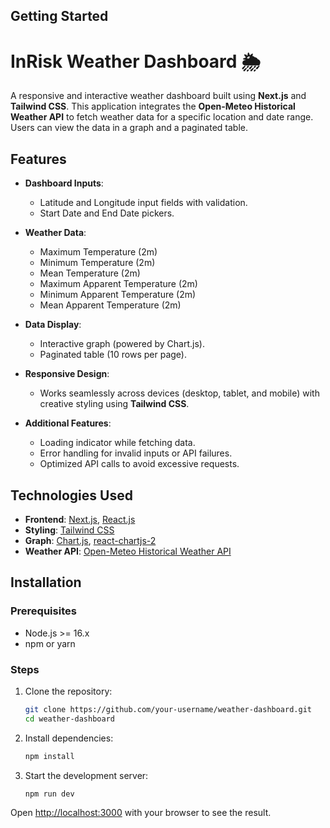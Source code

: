 ## Getting Started


# InRisk Weather Dashboard 🌦️

A responsive and interactive weather dashboard built using **Next.js** and **Tailwind CSS**. This application integrates the **Open-Meteo Historical Weather API** to fetch weather data for a specific location and date range. Users can view the data in a graph and a paginated table.

## Features

- **Dashboard Inputs**:
  - Latitude and Longitude input fields with validation.
  - Start Date and End Date pickers.
  
- **Weather Data**:
  - Maximum Temperature (2m)
  - Minimum Temperature (2m)
  - Mean Temperature (2m)
  - Maximum Apparent Temperature (2m)
  - Minimum Apparent Temperature (2m)
  - Mean Apparent Temperature (2m)

- **Data Display**:
  - Interactive graph (powered by Chart.js).
  - Paginated table (10 rows per page).

- **Responsive Design**:
  - Works seamlessly across devices (desktop, tablet, and mobile) with creative styling using **Tailwind CSS**.

- **Additional Features**:
  - Loading indicator while fetching data.
  - Error handling for invalid inputs or API failures.
  - Optimized API calls to avoid excessive requests.

## Technologies Used

- **Frontend**: [Next.js](https://nextjs.org/), [React.js](https://reactjs.org/)
- **Styling**: [Tailwind CSS](https://tailwindcss.com/)
- **Graph**: [Chart.js](https://www.chartjs.org/), [react-chartjs-2](https://react-chartjs-2.js.org/)
- **Weather API**: [Open-Meteo Historical Weather API](https://open-meteo.com/)

## Installation

### Prerequisites
- Node.js >= 16.x
- npm or yarn

### Steps
1. Clone the repository:
   ```bash
   git clone https://github.com/your-username/weather-dashboard.git
   cd weather-dashboard

2. Install dependencies:
   ```bash
   npm install
   ```

3. Start the development server:
   ```bash
   npm run dev
   ```


Open [http://localhost:3000](http://localhost:3000) with your browser to see the result.

